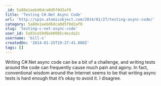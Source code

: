 ```yaml
---
_id: 5a88e1aebd6dca0d5f0d2af0
title: 'Testing C#.Net Async Code'
url: 'http://spin.atomicobject.com/2014/01/27/testing-async-code/'
category: 5a88e1aebd6dca0d5f0d2af0
slug: 'testing-c-net-async-code'
user_id: 5a83ce59d6eb0005c4ecda2c
username: 'bill-s'
createdOn: '2014-01-25T19:27:41.000Z'
tags: []
---
```


Writing C#.Net async code can be a bit of a challenge, and writing tests around the code can frequently cause much pain and agony. In fact, conventional wisdom around the Internet seems to be that writing async tests is hard enough that it’s okay to avoid it. I disagree.

